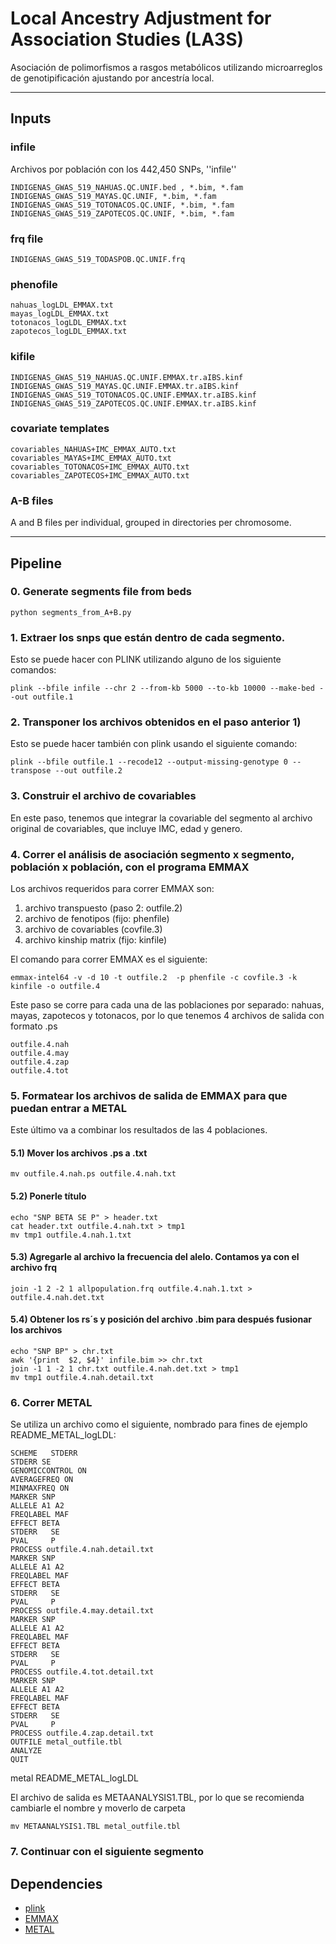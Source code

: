 # Local Ancestry Adjustment for Association Studies (LA3S) #

Asociación de polimorfismos a rasgos metabólicos utilizando
microarreglos de genotipificación ajustando por ancestría local.


***

## Inputs ##

### infile ###

Archivos por población con los 442,450 SNPs, ''infile''

    INDIGENAS_GWAS_519_NAHUAS.QC.UNIF.bed , *.bim, *.fam
    INDIGENAS_GWAS_519_MAYAS.QC.UNIF, *.bim, *.fam
    INDIGENAS_GWAS_519_TOTONACOS.QC.UNIF, *.bim, *.fam
    INDIGENAS_GWAS_519_ZAPOTECOS.QC.UNIF, *.bim, *.fam

### frq file ###

    INDIGENAS_GWAS_519_TODASPOB.QC.UNIF.frq

### phenofile ###

    nahuas_logLDL_EMMAX.txt
    mayas_logLDL_EMMAX.txt
    totonacos_logLDL_EMMAX.txt
    zapotecos_logLDL_EMMAX.txt

### kifile ###

    INDIGENAS_GWAS_519_NAHUAS.QC.UNIF.EMMAX.tr.aIBS.kinf
    INDIGENAS_GWAS_519_MAYAS.QC.UNIF.EMMAX.tr.aIBS.kinf
    INDIGENAS_GWAS_519_TOTONACOS.QC.UNIF.EMMAX.tr.aIBS.kinf
    INDIGENAS_GWAS_519_ZAPOTECOS.QC.UNIF.EMMAX.tr.aIBS.kinf

### covariate templates ###

    covariables_NAHUAS+IMC_EMMAX_AUTO.txt
    covariables_MAYAS+IMC_EMMAX_AUTO.txt
    covariables_TOTONACOS+IMC_EMMAX_AUTO.txt
    covariables_ZAPOTECOS+IMC_EMMAX_AUTO.txt

### A-B files ###

A and B files per individual, grouped in directories per chromosome.


***



## Pipeline ##

### 0. Generate segments file from beds ###

    python segments_from_A+B.py


### 1. Extraer los snps que están dentro de cada segmento. ###


Esto se puede hacer con PLINK utilizando alguno de los siguiente comandos:

    plink --bfile infile --chr 2 --from-kb 5000 --to-kb 10000 --make-bed --out outfile.1

### 2. Transponer los archivos obtenidos en el paso anterior 1) ###


Esto se puede hacer también con plink usando el siguiente comando: 

    plink --bfile outfile.1 --recode12 --output-missing-genotype 0 --transpose --out outfile.2

### 3. Construir el archivo de covariables ###


En este paso, tenemos que integrar la covariable del segmento al
archivo original de covariables, que incluye IMC, edad y genero.

### 4. Correr el análisis de asociación segmento x segmento, población x población, con el programa EMMAX ###


Los archivos requeridos para correr EMMAX son:

1. archivo transpuesto (paso 2: outfile.2)
2. archivo de fenotipos (fijo: phenfile)
3. archivo de covariables (covfile.3)
4. archivo kinship matrix (fijo: kinfile)

El comando para correr EMMAX es el siguiente:

    emmax-intel64 -v -d 10 -t outfile.2  -p phenfile -c covfile.3 -k kinfile -o outfile.4

Este paso se corre para cada una de las poblaciones por separado:
nahuas, mayas, zapotecos y totonacos, por lo que tenemos 4 archivos de
salida con formato .ps

    outfile.4.nah
    outfile.4.may
    outfile.4.zap
    outfile.4.tot

### 5. Formatear los archivos de salida de EMMAX para que puedan entrar a METAL ###

Este último va a combinar los resultados de las 4 poblaciones.

#### 5.1) Mover los archivos .ps a .txt ####

    mv outfile.4.nah.ps outfile.4.nah.txt

#### 5.2) Ponerle título ####

    echo "SNP BETA SE P" > header.txt
    cat header.txt outfile.4.nah.txt > tmp1
    mv tmp1 outfile.4.nah.1.txt

#### 5.3) Agregarle al archivo la frecuencia del alelo. Contamos ya con el archivo frq ####

    join -1 2 -2 1 allpopulation.frq outfile.4.nah.1.txt > outfile.4.nah.det.txt

#### 5.4) Obtener los rs´s y posición del archivo .bim para después fusionar los archivos ####

    echo "SNP BP" > chr.txt
    awk '{print  $2, $4}' infile.bim >> chr.txt
    join -1 1 -2 1 chr.txt outfile.4.nah.det.txt > tmp1
    mv tmp1 outfile.4.nah.detail.txt 



### 6. Correr METAL ###

Se utiliza un archivo como el siguiente, nombrado para fines de
ejemplo README_METAL_logLDL:

    SCHEME   STDERR
    STDERR SE
    GENOMICCONTROL ON
    AVERAGEFREQ ON
    MINMAXFREQ ON
    MARKER SNP
    ALLELE A1 A2
    FREQLABEL MAF
    EFFECT BETA
    STDERR   SE
    PVAL     P
    PROCESS outfile.4.nah.detail.txt
    MARKER SNP
    ALLELE A1 A2
    FREQLABEL MAF
    EFFECT BETA
    STDERR   SE
    PVAL     P
    PROCESS outfile.4.may.detail.txt
    MARKER SNP
    ALLELE A1 A2
    FREQLABEL MAF
    EFFECT BETA
    STDERR   SE
    PVAL     P
    PROCESS outfile.4.tot.detail.txt 
    MARKER SNP
    ALLELE A1 A2
    FREQLABEL MAF
    EFFECT BETA
    STDERR   SE
    PVAL     P
    PROCESS outfile.4.zap.detail.txt 
    OUTFILE metal_outfile.tbl
    ANALYZE
    QUIT

metal README_METAL_logLDL

El archivo de salida es METAANALYSIS1.TBL, por lo que se recomienda
cambiarle el nombre y moverlo de carpeta

    mv METAANALYSIS1.TBL metal_outfile.tbl

### 7. Continuar con el siguiente segmento ###




## Dependencies

- [plink](http://pngu.mgh.harvard.edu/~purcell/plink/)
- [EMMAX](http://www.sph.umich.edu/csg/kang/emmax/download/index.html)
- [METAL](http://www.sph.umich.edu/csg/abecasis/metal/)
